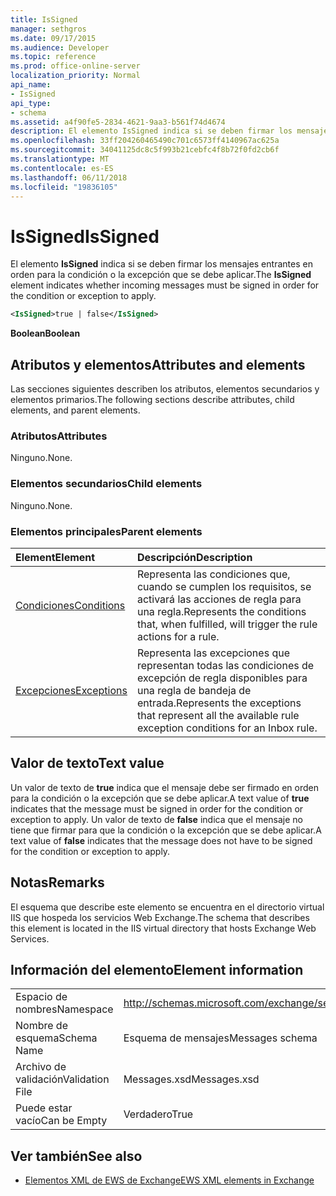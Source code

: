 ```yaml
---
title: IsSigned
manager: sethgros
ms.date: 09/17/2015
ms.audience: Developer
ms.topic: reference
ms.prod: office-online-server
localization_priority: Normal
api_name:
- IsSigned
api_type:
- schema
ms.assetid: a4f90fe5-2834-4621-9aa3-b561f74d4674
description: El elemento IsSigned indica si se deben firmar los mensajes entrantes en orden para la condición o la excepción que se debe aplicar.
ms.openlocfilehash: 33ff204260465490c701c6573ff4140967ac625a
ms.sourcegitcommit: 34041125dc8c5f993b21cebfc4f8b72f0fd2cb6f
ms.translationtype: MT
ms.contentlocale: es-ES
ms.lasthandoff: 06/11/2018
ms.locfileid: "19836105"
---
```

# <a name="issigned"></a><span data-ttu-id="c6617-103">IsSigned</span><span class="sxs-lookup"><span data-stu-id="c6617-103">IsSigned</span></span>

<span data-ttu-id="c6617-104">El elemento **IsSigned** indica si se deben firmar los mensajes entrantes en orden para la condición o la excepción que se debe aplicar.</span><span class="sxs-lookup"><span data-stu-id="c6617-104">The **IsSigned** element indicates whether incoming messages must be signed in order for the condition or exception to apply.</span></span> 
  
```XML
<IsSigned>true | false</IsSigned>
```

 <span data-ttu-id="c6617-105">**Boolean**</span><span class="sxs-lookup"><span data-stu-id="c6617-105">**Boolean**</span></span>
## <a name="attributes-and-elements"></a><span data-ttu-id="c6617-106">Atributos y elementos</span><span class="sxs-lookup"><span data-stu-id="c6617-106">Attributes and elements</span></span>

<span data-ttu-id="c6617-107">Las secciones siguientes describen los atributos, elementos secundarios y elementos primarios.</span><span class="sxs-lookup"><span data-stu-id="c6617-107">The following sections describe attributes, child elements, and parent elements.</span></span>
  
### <a name="attributes"></a><span data-ttu-id="c6617-108">Atributos</span><span class="sxs-lookup"><span data-stu-id="c6617-108">Attributes</span></span>

<span data-ttu-id="c6617-109">Ninguno.</span><span class="sxs-lookup"><span data-stu-id="c6617-109">None.</span></span>
  
### <a name="child-elements"></a><span data-ttu-id="c6617-110">Elementos secundarios</span><span class="sxs-lookup"><span data-stu-id="c6617-110">Child elements</span></span>

<span data-ttu-id="c6617-111">Ninguno.</span><span class="sxs-lookup"><span data-stu-id="c6617-111">None.</span></span>
  
### <a name="parent-elements"></a><span data-ttu-id="c6617-112">Elementos principales</span><span class="sxs-lookup"><span data-stu-id="c6617-112">Parent elements</span></span>

|<span data-ttu-id="c6617-113">**Element**</span><span class="sxs-lookup"><span data-stu-id="c6617-113">**Element**</span></span>|<span data-ttu-id="c6617-114">**Descripción**</span><span class="sxs-lookup"><span data-stu-id="c6617-114">**Description**</span></span>|
|:-----|:-----|
|[<span data-ttu-id="c6617-115">Condiciones</span><span class="sxs-lookup"><span data-stu-id="c6617-115">Conditions</span></span>](conditions.md) <br/> |<span data-ttu-id="c6617-116">Representa las condiciones que, cuando se cumplen los requisitos, se activará las acciones de regla para una regla.</span><span class="sxs-lookup"><span data-stu-id="c6617-116">Represents the conditions that, when fulfilled, will trigger the rule actions for a rule.</span></span>  <br/> |
|[<span data-ttu-id="c6617-117">Excepciones</span><span class="sxs-lookup"><span data-stu-id="c6617-117">Exceptions</span></span>](exceptions.md) <br/> |<span data-ttu-id="c6617-118">Representa las excepciones que representan todas las condiciones de excepción de regla disponibles para una regla de bandeja de entrada.</span><span class="sxs-lookup"><span data-stu-id="c6617-118">Represents the exceptions that represent all the available rule exception conditions for an Inbox rule.</span></span>  <br/> |
   
## <a name="text-value"></a><span data-ttu-id="c6617-119">Valor de texto</span><span class="sxs-lookup"><span data-stu-id="c6617-119">Text value</span></span>

<span data-ttu-id="c6617-120">Un valor de texto de **true** indica que el mensaje debe ser firmado en orden para la condición o la excepción que se debe aplicar.</span><span class="sxs-lookup"><span data-stu-id="c6617-120">A text value of **true** indicates that the message must be signed in order for the condition or exception to apply.</span></span> <span data-ttu-id="c6617-121">Un valor de texto de **false** indica que el mensaje no tiene que firmar para que la condición o la excepción que se debe aplicar.</span><span class="sxs-lookup"><span data-stu-id="c6617-121">A text value of **false** indicates that the message does not have to be signed for the condition or exception to apply.</span></span> 
  
## <a name="remarks"></a><span data-ttu-id="c6617-122">Notas</span><span class="sxs-lookup"><span data-stu-id="c6617-122">Remarks</span></span>

<span data-ttu-id="c6617-123">El esquema que describe este elemento se encuentra en el directorio virtual IIS que hospeda los servicios Web Exchange.</span><span class="sxs-lookup"><span data-stu-id="c6617-123">The schema that describes this element is located in the IIS virtual directory that hosts Exchange Web Services.</span></span>
  
## <a name="element-information"></a><span data-ttu-id="c6617-124">Información del elemento</span><span class="sxs-lookup"><span data-stu-id="c6617-124">Element information</span></span>

|||
|:-----|:-----|
|<span data-ttu-id="c6617-125">Espacio de nombres</span><span class="sxs-lookup"><span data-stu-id="c6617-125">Namespace</span></span>  <br/> |http://schemas.microsoft.com/exchange/services/2006/messages  <br/> |
|<span data-ttu-id="c6617-126">Nombre de esquema</span><span class="sxs-lookup"><span data-stu-id="c6617-126">Schema Name</span></span>  <br/> |<span data-ttu-id="c6617-127">Esquema de mensajes</span><span class="sxs-lookup"><span data-stu-id="c6617-127">Messages schema</span></span>  <br/> |
|<span data-ttu-id="c6617-128">Archivo de validación</span><span class="sxs-lookup"><span data-stu-id="c6617-128">Validation File</span></span>  <br/> |<span data-ttu-id="c6617-129">Messages.xsd</span><span class="sxs-lookup"><span data-stu-id="c6617-129">Messages.xsd</span></span>  <br/> |
|<span data-ttu-id="c6617-130">Puede estar vacío</span><span class="sxs-lookup"><span data-stu-id="c6617-130">Can be Empty</span></span>  <br/> |<span data-ttu-id="c6617-131">Verdadero</span><span class="sxs-lookup"><span data-stu-id="c6617-131">True</span></span>  <br/> |
   
## <a name="see-also"></a><span data-ttu-id="c6617-132">Ver también</span><span class="sxs-lookup"><span data-stu-id="c6617-132">See also</span></span>



- [<span data-ttu-id="c6617-133">Elementos XML de EWS de Exchange</span><span class="sxs-lookup"><span data-stu-id="c6617-133">EWS XML elements in Exchange</span></span>](ews-xml-elements-in-exchange.md)

